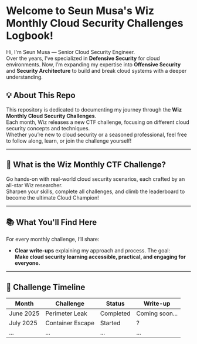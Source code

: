 # Welcome to Seun Musa's Wiz Monthly Cloud Security Challenges Logbook!

Hi, I'm Seun Musa — Senior Cloud Security Engineer.  
Over the years, I’ve specialized in **Defensive Security** for cloud environments. Now, I’m expanding my expertise into **Offensive Security** and **Security Architecture** to build and break cloud systems with a deeper understanding.

## 💡 About This Repo

This repository is dedicated to documenting my journey through the **Wiz Monthly Cloud Security Challenges**.  
Each month, Wiz releases a new CTF challenge, focusing on different cloud security concepts and techniques.  
Whether you’re new to cloud security or a seasoned professional, feel free to follow along, learn, or join the challenge yourself!

---

## 🚩 What is the Wiz Monthly CTF Challenge?

Go hands-on with real-world cloud security scenarios, each crafted by an all-star Wiz researcher.  
Sharpen your skills, complete all challenges, and climb the leaderboard to become the ultimate Cloud Champion!

---

## 📚 What You'll Find Here

For every monthly challenge, I’ll share:

- **Clear write-ups**  explaining my approach and process.
The goal:  
**Make cloud security learning accessible, practical, and engaging for everyone.**

---

## 📅 Challenge Timeline

| Month      | Challenge         | Status      | Write-up         |
|------------|-------------------|-------------|------------------|
| June 2025  |  Perimeter Leak	 |  Completed  | Coming soon...   |
| July 2025  |  Container Escape |  Started    | ?                |
| ...        | ...               | ...         | ...              |


